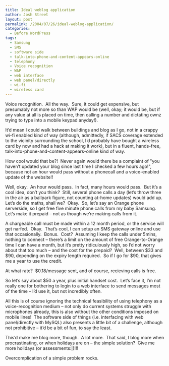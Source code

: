 ```yaml
---
title: Ideal weblog application
author: Josh Street
layout: post
permalink: /2004/07/26/ideal-weblog-application/
categories:
  - Before WordPress
tags:
  - Samsung
  - SMS
  - software side
  - talk-into-phone-and-content-appears-online
  - telephony
  - Voice recognition
  - WAP
  - web interface
  - web panel/directly
  - wi-fi
  - wireless card
---
```

Voice recognition.&nbsp; All the way.&nbsp; Sure, it could get expensive, but presumably not more so than WAP would be (well, okay; it would be, but if any value at all is placed on time, then calling a number and dictating ownz trying to type into a mobile keypad anyday!).

It&#8217;d mean I could walk between buildings and blog as I go, not in a crappy wi-fi enabled kind of way (although, admittedly, if SACS coverage extended to the vicinity surrounding the school, I&#8217;d probably have bought a wireless card by now and had a hack at making it work), but in a fluent, hands-free, talk-into-phone-and-content-appears-online kind of way.

How cool would that be?!&nbsp; Never again would there be a complaint of "you haven&#8217;t updated your blog since last time I checked a few hours ago!", because not an hour would pass without a phonecall and a voice-enabled update of the website!!

Well, okay.&nbsp; An hour would pass.&nbsp; In fact, many hours would pass.&nbsp; But it&#8217;s a cool idea, don&#8217;t you think?&nbsp; Still, several phone calls a day (let&#8217;s throw three in the air as a ballpark figure, not counting at-home updates) would add up.&nbsp; Let&#8217;s do the maths, shall we?&nbsp; Okay.&nbsp; So, let&#8217;s say an Orange phone serverside, so I get free five minute phone calls from my baby Samsung.&nbsp; Let&#8217;s make it prepaid &#8211; not as though we&#8217;re making calls from it.

A chargeable call must be made within a 12 month period, or the service will get narfed.&nbsp; Okay.&nbsp; That&#8217;s cool, I can setup an SMS gateway online and use that occasionally.&nbsp; Bonus.&nbsp; Cost?&nbsp; Assuming I keep the calls under 5mins, nothing to connect &#8211; there&#8217;s a limit on the amount of free Orange-to-Orange time I can have a month, but it&#8217;s pretty ridiculously high, so I&#8217;d not worry about that too much &#8211; and the cost for the prepaid?&nbsp; Well, between $33 and $90, depending on the expiry length required.&nbsp; So if I go for $90, that gives me a year to use the credit.

At what rate?&nbsp; $0.18/message sent, and of course, recieving calls is free.

So let&#8217;s say about $50 a year, plus initial handset cost.&nbsp; Let&#8217;s face it, I&#8217;m not really one for bothering to login to a web interface to send messages most of the time &#8211; I&#8217;d use it, but not incredibly often.

All this is of course ignoring the technical feasibility of using telephony as a voice-recognition medium &#8211; not only do current systems struggle with microphones already, this is also without the other conditions imposed on mobile lines!&nbsp; The software side of things (i.e. interfacing with web panel/directly with MySQL) also presents a little bit of a challenge, although not prohibitive &#8211; it&#8217;d be a bit of fun, to say the least.

This&#8217;d make me blog more, though.&nbsp; A lot more.&nbsp; That said, I blog more when procrastinating, or when holidays are on &#8211; the simple solution?&nbsp; Give me more holidays (or assessments:|)!!!

Overcomplication of a simple problem rocks.